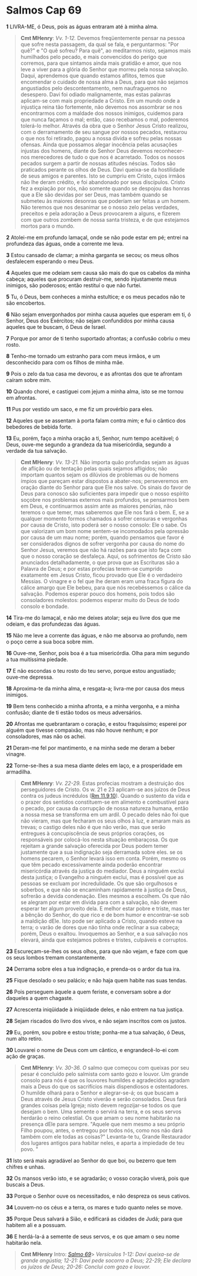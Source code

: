 # Salmos Cap 69

**1** 	LIVRA-ME, ó Deus, pois as águas entraram até à minha alma.

> **Cmt MHenry**: *Vv. 1-12.* Devemos freqüentemente pensar na pessoa que sofre nesta passagem, da qual se fala, e perguntarmos: "Por quê?" e "O quê sofreu? Para quê", ao meditarmos nisto, sejamos mais humilhados pelo pecado, e mais convencidos do perigo que corremos, para que sintamos ainda mais gratidão e amor, que nos leve a viver para a glória do Senhor que morreu pela nossa salvação. Daqui, aprendemos que quando estamos aflitos, temos que encomendar o cuidado de nossa alma a Deus, para que não sejamos angustiados pelo descontentamento, nem naufraguemos no desespero. Davi foi odiado malignamente, mas estas palavras aplicam-se com mais propriedade a Cristo. Em um mundo onde a injustiça reina tão fortemente, não devemos nos assombrar se nos encontrarmos com a maldade dos nossos inimigos, cuidemos para que nunca façamos o mal; então, caso recebamos o mal, poderemos tolerá-lo melhor. Através da obra que o Senhor Jesus Cristo realizou, com o derramamento de seu sangue por nossos pecados, restaurou o que nos foi retirado, pagou a nossa dívida e sofreu pelas nossas ofensas. Ainda que possamos alegar inocência pelas acusações injustas dos homens, diante do Senhor Deus devemos reconhecer-nos merecedores de tudo o que nos é acarretado. Todos os nossos pecados surgem a partir de nossas atitudes néscias. Todos são praticados perante os olhos de Deus. Davi queixa-se da hostilidade de seus amigos e parentes. Isto se cumpriu em Cristo, cujos irmãos não lhe deram crédito, e foi abandonado por seus discípulos. Cristo fez a expiação por nós, não somente quando se despojou das honras que a Ele são devidas por ser Deus, mas também quando se submeteu às maiores desonras que poderíam ser feitas a um homem. Não teremos que nos desanimar se o nosso zelo pelas verdades, preceitos e pela adoração a Deus provocarem a alguns, e fizerem com que outros zombem de nossa santa tristeza, e de que estejamos mortos para o mundo.

**2** 	Atolei-me em profundo lamaçal, onde se não pode estar em pé; entrei na profundeza das águas, onde a corrente me leva.

**3** 	Estou cansado de clamar; a minha garganta se secou; os meus olhos desfalecem esperando o meu Deus.

**4** 	Aqueles que me odeiam sem causa são mais do que os cabelos da minha cabeça; aqueles que procuram destruir-me, sendo injustamente meus inimigos, são poderosos; então restituí o que não furtei.

**5** 	Tu, ó Deus, bem conheces a minha estultice; e os meus pecados não te são encobertos.

**6** 	Não sejam envergonhados por minha causa aqueles que esperam em ti, ó Senhor, Deus dos Exércitos; não sejam confundidos por minha causa aqueles que te buscam, ó Deus de Israel.

**7** 	Porque por amor de ti tenho suportado afrontas; a confusão cobriu o meu rosto.

**8** 	Tenho-me tornado um estranho para com meus irmãos, e um desconhecido para com os filhos de minha mãe.

**9** 	Pois o zelo da tua casa me devorou, e as afrontas dos que te afrontam caíram sobre mim.

**10** 	Quando chorei, e castiguei com jejum a minha alma, isto se me tornou em afrontas.

**11** 	Pus por vestido um saco, e me fiz um provérbio para eles.

**12** 	Aqueles que se assentam à porta falam contra mim; e fui o cântico dos bebedores de bebida forte.

**13** 	Eu, porém, faço a minha oração a ti, Senhor, num tempo aceitável; ó Deus, ouve-me segundo a grandeza da tua misericórdia, segundo a verdade da tua salvação.

> **Cmt MHenry**: *Vv. 13-21.* Não importa quão profundas sejam as águas de aflição ou de tentação pelas quais sejamos afligidos; não importam quantos sejam os dilúvios de problemas ou de homens ímpios que pareçam estar dispostos a abater-nos; perseveremos em oração diante do Senhor para que Ele nos salve. Os sinais do favor de Deus para conosco são suficientes para impedir que o nosso espírito soçobre nos problemas externos mais profundos, se pensarmos bem em Deus, e continuarmos assim ante as maiores penúrias, não teremos o que temer, mas saberemos que Ele nos fará o bem. E, se a qualquer momento formos chamados a sofrer censuras e vergonhas por causa de Cristo, isto poderá ser o nosso consolo: Ele o sabe. Os que valorizam um bom nome sentem-se incomodados pela opressão por causa de um mau nome; porém, quando pensamos que favor é ser considerados dignos de sofrer vergonha por causa do nome do Senhor Jesus, veremos que não há razões para que isto faça com que o nosso coração se desfaleça. Aqui, os sofrimentos de Cristo são anunciados detalhadamente, o que prova que as Escrituras são a Palavra de Deus; e por estas profecias terem-se cumprido exatamente em Jesus Cristo, ficou provado que Ele é o verdadeiro Messias. O vinagre e o fel que lhe deram eram uma fraca figura do cálice amargo que Ele bebeu, para que nós recebéssemos o cálice da salvação. Podemos esperar pouco dos homens, pois todos são consoladores molestos: podemos esperar muito do Deus de todo consolo e bondade.

**14** 	Tira-me do lamaçal, e não me deixes atolar; seja eu livre dos que me odeiam, e das profundezas das águas.

**15** 	Não me leve a corrente das águas, e não me absorva ao profundo, nem o poço cerre a sua boca sobre mim.

**16** 	Ouve-me, Senhor, pois boa é a tua misericórdia. Olha para mim segundo a tua muitíssima piedade.

**17** 	E não escondas o teu rosto do teu servo, porque estou angustiado; ouve-me depressa.

**18** 	Aproxima-te da minha alma, e resgata-a; livra-me por causa dos meus inimigos.

**19** 	Bem tens conhecido a minha afronta, e a minha vergonha, e a minha confusão; diante de ti estão todos os meus adversários.

**20** 	Afrontas me quebrantaram o coração, e estou fraquíssimo; esperei por alguém que tivesse compaixão, mas não houve nenhum; e por consoladores, mas não os achei.

**21** 	Deram-me fel por mantimento, e na minha sede me deram a beber vinagre.

**22** 	Torne-se-lhes a sua mesa diante deles em laço, e a prosperidade em armadilha.

> **Cmt MHenry**: *Vv. 22-29.* Estas profecias mostram a destruição dos perseguidores de Cristo. Os w. 21 e 23 aplicam-se aos juízos de Deus contra os judeus incrédulos ([Rm 11.9](../45N-Rm/11.md#9),[10](../45N-Rm/11.md#10)). Quando o sustento da vida e o prazer dos sentidos constituem-se em alimento e combustível para o pecado, por causa da corrupção de nossa natureza humana, então a nossa mesa se transforma em um ardil. O pecado deles não foi que não vieram, mas que fecharam os seus olhos à luz, e amaram mais as trevas; o castigo deles não é que não verão, mas que serão entregues à concupiscência de seus próprios corações, os responsáveis por colocá-los nesta situação embaraçosa. Os que rejeitam a grande salvação oferecida por Deus podem temer justamente que a sua indignação seja derramada sobre eles. se os homens pecarem, o Senhor levará isso em conta. Porém, mesmo os que têm pecado excessivamente ainda poderão encontrar misericórdia através da justiça do mediador. Deus a ninguém exclui desta justiça; o Evangelho a ninguém exclui, mas é possível que as pessoas se excluam por incredulidade. Os que são orgulhosos e soberbos, e que não se encaminham rapidamente à justiça de Deus, sofrerão a devida condenação. Eles mesmos a escolhem. Os que não se alegram por estar em dívida para com a salvação, não devem esperar ter algum proveito dela. E melhor estar pobre e triste, mas ter a bênção do Senhor, do que rico e de bom humor e encontrar-se sob a maldição dEle. Isto pode ser aplicado a Cristo, quando esteve na terra; o varão de dores que não tinha onde reclinar a sua cabeça; porém, Deus o exaltou. Invoquemos ao Senhor, e a sua salvação nos elevará, ainda que estejamos pobres e tristes, culpáveis e corruptos.

**23** 	Escureçam-se-lhes os seus olhos, para que não vejam, e faze com que os seus lombos tremam constantemente.

**24** 	Derrama sobre eles a tua indignação, e prenda-os o ardor da tua ira.

**25** 	Fique desolado o seu palácio; e não haja quem habite nas suas tendas.

**26** 	Pois perseguem àquele a quem feriste, e conversam sobre a dor daqueles a quem chagaste.

**27** 	Acrescenta iniqüidade à iniqüidade deles, e não entrem na tua justiça.

**28** 	Sejam riscados do livro dos vivos, e não sejam inscritos com os justos.

**29** 	Eu, porém, sou pobre e estou triste; ponha-me a tua salvação, ó Deus, num alto retiro.

**30** 	Louvarei o nome de Deus com um cântico, e engrandecê-lo-ei com ação de graças.

> **Cmt MHenry**: *Vv. 30-36. O* salmo que começou com queixas por seu pesar é concluído pelo salmista com santo gozo e louvor. Um grande consolo para nós é que os louvores humildes e agradecidos agradam mais a Deus do que os sacrifícios mais dispendiosos e ostentadores. O humilde olhará para o Senhor e alegrar-se-á; os que buscam a Deus através de Jesus Cristo viverão e serão consolados. Deus fará grandes coisas pela Igreja; nisto devem regozijar-se todos os que desejam o bem. Uma semente o servirá na terra, e os seus servos herdarão o reino celestial. Os que amam o seu nome habitarão na presença dEle para sempre. "Aquele que nem mesmo a seu próprio Filho poupou, antes, o entregou por todos nós, como nos não dará também com ele todas as coisas?" Levanta-te tu, Grande Restaurador dos lugares antigos para habitar neles, e aparta a impiedade de teu povo. "

**31** 	Isto será mais agradável ao Senhor do que boi, ou bezerro que tem chifres e unhas.

**32** 	Os mansos verão isto, e se agradarão; o vosso coração viverá, pois que buscais a Deus.

**33** 	Porque o Senhor ouve os necessitados, e não despreza os seus cativos.

**34** 	Louvem-no os céus e a terra, os mares e tudo quanto neles se move.

**35** 	Porque Deus salvará a Sião, e edificará as cidades de Judá; para que habitem ali e a possuam.

**36** 	E herdá-la-á a semente de seus servos, e os que amam o seu nome habitarão nela.


> **Cmt MHenry** Intro: *[Salmo 69](../19A-Sl/69.md#0)*> *Versículos 1-12: Davi queixa-se de grande angústia; 12-21: Davi pede socorro a Deus; 22-29; Ele declara os juízos de Deus; 20-26: Conclui com gozo e louvor.*